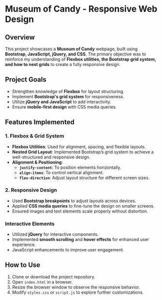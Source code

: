 # Museum of Candy - Responsive Web Design

## Overview
This project showcases a **Museum of Candy** webpage, built using **Bootstrap, JavaScript, jQuery, and CSS**. The primary objective was to reinforce my understanding of **Flexbox utilities, the Bootstrap grid system, and how to nest grids** to create a fully responsive design.

## Project Goals
- Strengthen knowledge of **Flexbox** for layout structuring.
- Implement **Bootstrap's grid system** for responsiveness.
- Utilize **jQuery and JavaScript** to add interactivity.
- Ensure **mobile-first design** with CSS media queries. 

## Features Implemented
### 1. Flexbox & Grid System
-  **Flexbox Utilities**: Used for alignment, spacing, and flexible layouts.
- **Nested Grid Layout**: Implemented Bootstrap’s grid system to achieve a well-structured and responsive design.
- **Alignment & Positioning**:
    - **`justify-content`**: To position elements horizontally.
    - **`align-items`**: To control vertical alignment.
    - **`flex-direction`**: Adjust layout structure for different screen sizes.
### 2. Responsive Design
- Used **Bootstrap breakpoints** to adjust layouts across devices.
- Applied **CSS media queries** to fine-tune the design on smaller screens. 
- Ensured images and text elements scale properly without distortion. 

### Interactive Elements
- Utilized **jQuery** for interactive components.
- Implemented **smooth scrolling** and **hover effects** for enhanced user experience.
- JavaScript enhancements to improve user engagement.

## How to Use
1. Clone or download the project repository.
2. Open `index.html` in a browser. 
3. Resize the browser window to observe the responsive behavior.
4. Modify `styles.css` or `script.js` to explore further customizations.